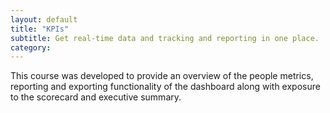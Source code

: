 ```yaml
---
layout: default
title: "KPIs"
subtitle: Get real-time data and tracking and reporting in one place.
category: 
---
```


This course was developed to provide an overview of the people metrics, reporting and exporting functionality of the dashboard along with exposure to the scorecard and executive summary.